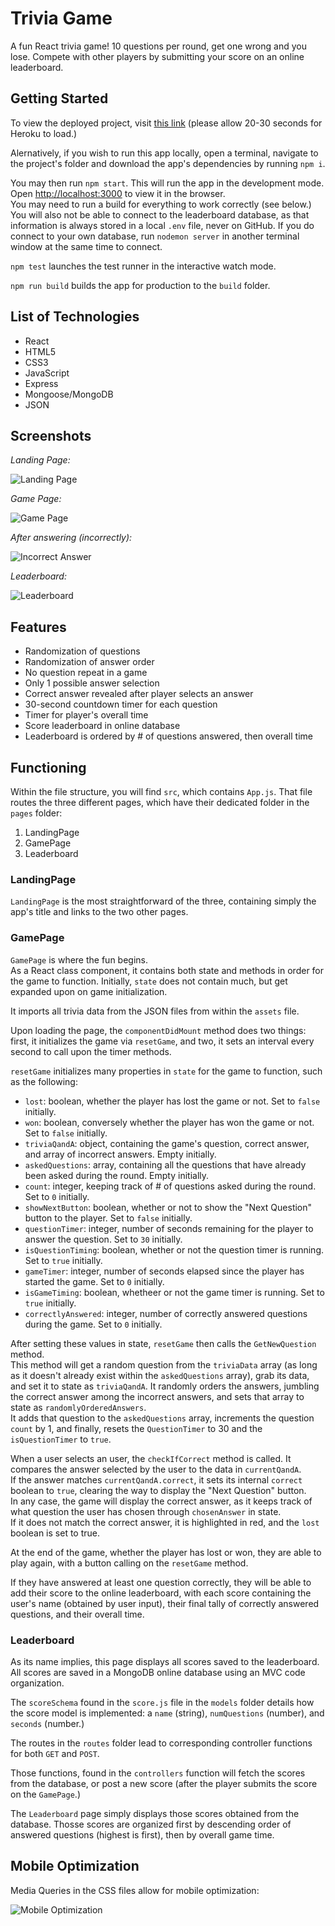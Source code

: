 # Trivia Game

A fun React trivia game! 10 questions per round, get one wrong and you lose. Compete with other players by submitting your score on an online leaderboard.

## Getting Started

To view the deployed project, visit [this link](https://trivia-tandem.herokuapp.com/) (please allow 20-30 seconds for Heroku to load.)

Alernatively, if you wish to run this app locally, open a terminal, navigate to the project's folder and download the app's dependencies by running `npm i`.

You may then run `npm start`. This will run the app in the development mode.\
Open [http://localhost:3000](http://localhost:3000) to view it in the browser.\
You may need to run a build for everything to work correctly (see below.)\
You will also not be able to connect to the leaderboard database, as that information is always stored in a local `.env` file, never on GitHub. If you do connect to your own database, run `nodemon server` in another terminal window at the same time to connect.

`npm test` launches the test runner in the interactive watch mode.

`npm run build` builds the app for production to the `build` folder.

## List of Technologies

* React
* HTML5
* CSS3
* JavaScript
* Express
* Mongoose/MongoDB
* JSON

## Screenshots

*Landing Page:*

![Landing Page](https://i.imgur.com/VHOyrGV.jpg)


*Game Page:*

![Game Page](https://i.imgur.com/0bxet1O.jpg)


*After answering (incorrectly):*

![Incorrect Answer](https://i.imgur.com/7wQCPS1.png)


*Leaderboard:*

![Leaderboard](https://i.imgur.com/yI1FJh4.png)

## Features

* Randomization of questions
* Randomization of answer order
* No question repeat in a game
* Only 1 possible answer selection
* Correct answer revealed after player selects an answer
* 30-second countdown timer for each question
* Timer for player's overall time 
* Score leaderboard in online database
* Leaderboard is ordered by # of questions answered, then overall time

## Functioning

Within the file structure, you will find `src`, which contains `App.js`. That file routes the three different pages, which have their dedicated folder in the `pages` folder:

1. LandingPage
2. GamePage
3. Leaderboard

### LandingPage

`LandingPage` is the most straightforward of the three, containing simply the app's title and links to the two other pages.

### GamePage

`GamePage` is where the fun begins.\
As a React class component, it contains both state and methods in order for the game to function. Initially, `state` does not contain much, but get expanded upon on game initialization.

It imports all trivia data from the JSON files from within the `assets` file.

Upon loading the page, the `componentDidMount` method does two things: first, it initializes the game via `resetGame`, and two, it sets an interval every second to call upon the timer methods.

`resetGame` initializes many properties in `state` for the game to function, such as the following:

* `lost`: boolean, whether the player has lost the game or not. Set to `false` initially.
* `won`: boolean, conversely whether the player has won the game or not. Set to `false` initially.
* `triviaQandA`: object, containing the game's question, correct answer, and array of incorrect answers. Empty initially.
* `askedQuestions`: array, containing all the questions that have already been asked during the round. Empty initially.
* `count`: integer, keeping track of # of questions asked during the round. Set to `0` initially.
* `showNextButton`: boolean, whether or not to show the "Next Question" button to the player. Set to `false` initially.
* `questionTimer`: integer, number of seconds remaining for the player to answer the question. Set to `30` initially.
* `isQuestionTiming`: boolean, whether or not the question timer is running. Set to `true` initially.
* `gameTimer`: integer, number of seconds elapsed since the player has started the game. Set to `0` initially.
* `isGameTiming`: boolean, whetheer or not the game timer is running. Set to `true` initially.
* `correctlyAnswered`: integer, number of correctly answered questions during the game. Set to `0` initially.

After setting these values in state, `resetGame` then calls the `GetNewQuestion` method.\
This method will get a random question from the `triviaData` array (as long as it doesn't already exist within the `askedQuestions` array), grab its data, and set it to state as `triviaQandA`. It randomly orders the answers, jumbling the correct answer among the incorrect answers, and sets that array to state as `randomlyOrderedAnswers`.\
It adds that question to the `askedQuestions` array, increments the question `count` by 1, and finally, resets the `QuestionTimer` to 30 and the `isQuestionTimer` to `true`.

When a user selects an user, the `checkIfCorrect` method is called. It compares the answer selected by the user to the data in `currentQandA`. \
If the answer matches `currentQandA.correct`, it sets its internal `correct` boolean to `true`, clearing the way to display the "Next Question" button. \
In any case, the game will display the correct answer, as it keeps track of what question the user has chosen through `chosenAnswer` in state. \
If it does not match the correct answer, it is highlighted in red, and the `lost` boolean is set to true.

At the end of the game, whether the player has lost or won, they are able to play again, with a button calling on the `resetGame` method.

If they have answered at least one question correctly, they will be able to add their score to the online leaderboard, with each score containing the user's name (obtained by user input), their final tally of correctly answered questions, and their overall time.

### Leaderboard

As its name implies, this page displays all scores saved to the leaderboard. All scores are saved in a MongoDB online database using an MVC code organization. 

The `scoreSchema` found in the `score.js` file in the `models` folder details how the score model is implemented: a `name` (string), `numQuestions` (number), and `seconds` (number.)

The routes in the `routes` folder lead to corresponding controller functions for both `GET` and `POST`.

Those functions, found in the `controllers` function will fetch the scores from the database, or post a new score (after the player submits the score on the `GamePage`.)

The `Leaderboard` page simply displays those scores obtained from the database. Thosse scores are organized first by descending order of answered questions (highest is first), then by overall game time.


## Mobile Optimization

Media Queries in the CSS files allow for mobile optimization:

![Mobile Optimization](https://i.imgur.com/9UXh6jv.png)




